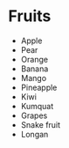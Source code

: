 # Fruits

- Apple
- Pear
- Orange
- Banana
- Mango
- Pineapple
- Kiwi
- Kumquat
- Grapes
- Snake fruit
- Longan
